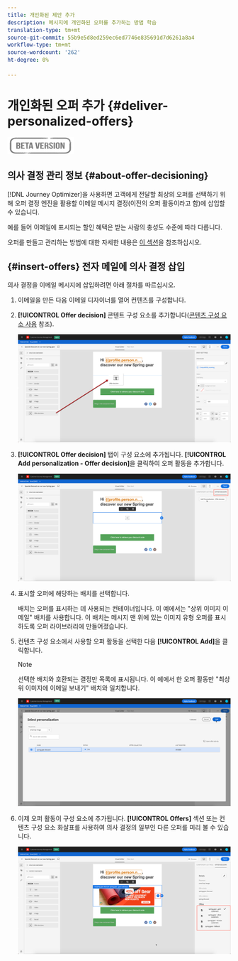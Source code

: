 ```yaml
---
title: 개인화된 제안 추가
description: 메시지에 개인화된 오퍼를 추가하는 방법 학습
translation-type: tm+mt
source-git-commit: 55b9e5d8ed259ec6ed7746e835691d7d6261a8a4
workflow-type: tm+mt
source-wordcount: '262'
ht-degree: 0%

---
```


# 개인화된 오퍼 추가 {#deliver-personalized-offers}

![](assets/do-not-localize/badge.png)

## 의사 결정 관리 정보 {#about-offer-decisioning}

[!DNL Journey Optimizer]을 사용하면 고객에게 전달할 최상의 오퍼를 선택하기 위해 오퍼 결정 엔진을 활용할 이메일 메시지 결정(이전의 오퍼 활동이라고 함)에 삽입할 수 있습니다.

예를 들어 이메일에 표시되는 할인 혜택은 받는 사람의 충성도 수준에 따라 다릅니다.

오퍼를 만들고 관리하는 방법에 대한 자세한 내용은 [이 섹션](offers/get-started/starting-offer-decisioning.md)을 참조하십시오.

## {#insert-offers} 전자 메일에 의사 결정 삽입

의사 결정을 이메일 메시지에 삽입하려면 아래 절차를 따르십시오.

1. 이메일을 만든 다음 이메일 디자이너를 열어 컨텐츠를 구성합니다.

1. **[!UICONTROL Offer decision]** 콘텐트 구성 요소를 추가합니다([콘텐츠 구성 요소 사용](content-components.md) 참조).

   ![](assets/deliver-offer-component.png)

1. **[!UICONTROL Offer decision]** 탭이 구성 요소에 추가됩니다. **[!UICONTROL Add personalization - Offer decision]**&#x200B;을 클릭하여 오퍼 활동을 추가합니다.

   ![](assets/deliver-offer-tab.png)

1. 표시할 오퍼에 해당하는 배치를 선택합니다.

   배치는 오퍼를 표시하는 데 사용되는 컨테이너입니다. 이 예에서는 &quot;상위 이미지 이메일&quot; 배치를 사용합니다. 이 배치는 메시지 맨 위에 있는 이미지 유형 오퍼를 표시하도록 오퍼 라이브러리에 만들어졌습니다.

1. 컨텐츠 구성 요소에서 사용할 오퍼 활동을 선택한 다음 **[!UICONTROL Add]**&#x200B;을 클릭합니다.

   >[!NOTE]
   >
   >선택한 배치와 호환되는 결정만 목록에 표시됩니다. 이 예에서 한 오퍼 활동만 &quot;최상위 이미지에 이메일 보내기&quot; 배치와 일치합니다.

   ![](assets/deliver-offer-placement.png)

1. 이제 오퍼 활동이 구성 요소에 추가됩니다. **[!UICONTROL Offers]** 섹션 또는 컨텐츠 구성 요소 화살표를 사용하여 의사 결정의 일부인 다른 오퍼를 미리 볼 수 있습니다.

   ![](assets/deliver-offer-preview.png)

